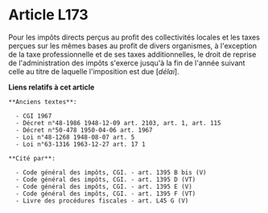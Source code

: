 # Article L173

Pour les impôts directs perçus au profit des collectivités locales et les taxes perçues sur les mêmes bases au profit de
divers organismes, à l'exception de la taxe professionnelle et de ses taxes additionnelles, le droit de reprise de
l'administration des impôts s'exerce jusqu'à la fin de l'année suivant celle au titre de laquelle l'imposition est due
[*délai*].

**Liens relatifs à cet article**

	**Anciens textes**:

	  - CGI 1967
	  - Décret n°48-1986 1948-12-09 art. 2103, art. 1, art. 115
	  - Décret n°50-478 1950-04-06 art. 1967
	  - Loi n°48-1268 1948-08-07 art. 5
	  - Loi n°63-1316 1963-12-27 art. 17 1

	**Cité par**:

	  - Code général des impôts, CGI. - art. 1395 B bis (V)
	  - Code général des impôts, CGI. - art. 1395 D (VT)
	  - Code général des impôts, CGI. - art. 1395 E (V)
	  - Code général des impôts, CGI. - art. 1395 F (VT)
	  - Livre des procédures fiscales - art. L45 G (V)
